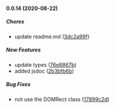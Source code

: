 #### 0.0.14 (2020-08-22)

##### Chores

*  update readme.md ([3dc2a99f](https://github.com/spb-web/boxOverlay/commit/3dc2a99f166add50d800e652d4fe70902ef42de0))

##### New Features

*  update types ([76e8867b](https://github.com/spb-web/boxOverlay/commit/76e8867b212e67848b8b9665ff80c3c9a19bccdc))
*  added jsdoc ([2b3bfb6b](https://github.com/spb-web/boxOverlay/commit/2b3bfb6b1abdb076a8cd445f8597aa96865d301e))

##### Bug Fixes

*  not use the DOMRect class ([17899c2d](https://github.com/spb-web/boxOverlay/commit/17899c2d5f272457cd172fafd28ed6b4a1e92520))
